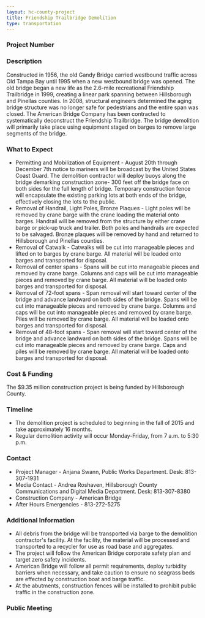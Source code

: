 ```yaml
---
layout: hc-county-project
title: Friendship Trailbridge Demolition
type: transportation
---
```


### Project Number



### Description

Constructed in 1956, the old Gandy Bridge carried westbound traffic across Old Tampa Bay until 1995 when a new westbound bridge was opened. The old bridge began a new life as the 2.6-mile recreational Friendship Trailbridge in 1999, creating a linear park spanning between Hillsborough and Pinellas counties. In 2008, structural engineers determined the aging bridge structure was no longer safe for pedestrians and the entire span was closed. The American Bridge Company has been contracted to systematically deconstruct the Friendship Trailbridge. The bridge demolition will primarily take place using equipment staged on barges to remove large segments of the bridge.

### What to Expect

* Permitting and Mobilization of Equipment - August 20th through December 7th notice to mariners will be broadcast by the United States Coast Guard. The demolition contractor will deploy buoys along the bridge demarking construction zone- 300 feet off the bridge face on both sides for the full length of bridge. Temporary construction fence will encapsulate the existing parking lots at both ends of the bridge, effectively closing the lots to the public.
* Removal of Handrail, Light Poles, Bronze Plaques - Light poles will be removed by crane barge with the crane loading the material onto barges. Handrail will be removed from the structure by either crane barge or pick-up truck and trailer. Both poles and handrails are expected to be salvaged. Bronze plaques will be removed by hand and returned to Hillsborough and Pinellas counties.
* Removal of Catwalk - Catwalks will be cut into manageable pieces and lifted on to barges by crane barge. All material will be loaded onto barges and transported for disposal.
* Removal of center spans - Spans will be cut into manageable pieces and removed by crane barge. Columns and caps will be cut into manageable pieces and removed by crane barge. All material will be loaded onto barges and transported for disposal.
* Removal of 72-foot spans - Span removal will start toward center of the bridge and advance landward on both sides of the bridge. Spans will be cut into manageable pieces and removed by crane barge. Columns and caps will be cut into manageable pieces and removed by crane barge. Piles will be removed by crane barge. All material will be loaded onto barges and transported for disposal.
* Removal of 48-foot spans - Span removal will start toward center of the bridge and advance landward on both sides of the bridge. Spans will be cut into manageable pieces and removed by crane barge. Caps and piles will be removed by crane barge. All material will be loaded onto barges and transported for disposal.

### Cost & Funding

The $9.35 million construction project is being funded by Hillsborough County.

### Timeline

* The demolition project is scheduled to beginning in the fall of 2015 and take approximately 16 months.
* Regular demolition activity will occur Monday-Friday, from 7 a.m. to 5:30 p.m.

### Contact

* Project Manager - Anjana Swann, Public Works Department. Desk: 813-307-1931
* Media Contact - Andrea Roshaven, Hillsborough County Communications and Digital Media Department. Desk: 813-307-8380
* Construction Company - American Bridge
* After Hours Emergencies - 813-272-5275

### Additional Information

* All debris from the bridge will be transported via barge to the demolition contractor's facility. At the facility, the material will be processed and transported to a recycler for use as road base and aggregates.
* The project will follow the American Bridge corporate safety plan and target zero safety incidents.
* American Bridge will follow all permit requirements, deploy turbidity barriers when necessary, and take caution to ensure no seagrass beds are effected by construction boat and barge traffic.
* At the abutments, construction fences will be installed to prohibit public traffic in the construction zone.

### Public Meeting
